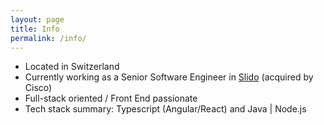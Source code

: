 ```yaml
---
layout: page
title: Info
permalink: /info/
---
```

<div id="info-wrapper">
<ul>
<li>Located in Switzerland</li>
<li>Currently working as a Senior Software Engineer in <a href="https://www.slido.com/">Slido</a> (acquired by Cisco)</li>
<li>Full-stack oriented / Front End passionate</li>
<li>Tech stack summary: Typescript (Angular/React) and Java | Node.js</li>
</ul>
</div>
